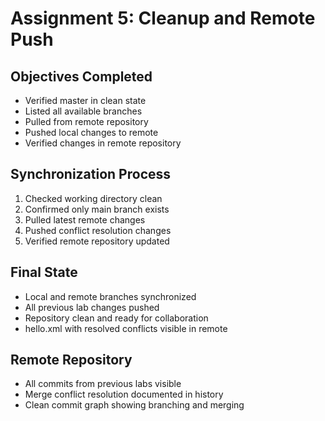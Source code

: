 # Assignment 5: Cleanup and Remote Push

## Objectives Completed
- Verified master in clean state
- Listed all available branches
- Pulled from remote repository
- Pushed local changes to remote
- Verified changes in remote repository

## Synchronization Process
1. Checked working directory clean
2. Confirmed only main branch exists
3. Pulled latest remote changes
4. Pushed conflict resolution changes
5. Verified remote repository updated

## Final State
- Local and remote branches synchronized
- All previous lab changes pushed
- Repository clean and ready for collaboration
- hello.xml with resolved conflicts visible in remote

## Remote Repository
- All commits from previous labs visible
- Merge conflict resolution documented in history
- Clean commit graph showing branching and merging
